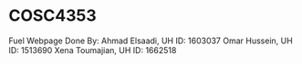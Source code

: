 # COSC4353
Fuel Webpage
Done By:
Ahmad Elsaadi, UH ID: 1603037
Omar Hussein, UH ID: 1513690
Xena Toumajian, UH ID: 1662518
